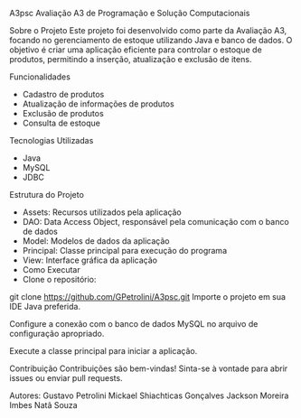 A3psc
Avaliação A3 de Programação e Solução Computacionais

Sobre o Projeto
Este projeto foi desenvolvido como parte da Avaliação A3, focando no gerenciamento de estoque utilizando Java e banco de dados. O objetivo é criar uma aplicação eficiente para controlar o estoque de produtos, permitindo a inserção, atualização e exclusão de itens.

Funcionalidades
- Cadastro de produtos
- Atualização de informações de produtos
- Exclusão de produtos
- Consulta de estoque

Tecnologias Utilizadas
- Java
- MySQL
- JDBC

Estrutura do Projeto
- Assets: Recursos utilizados pela aplicação
- DAO: Data Access Object, responsável pela comunicação com o banco de dados
- Model: Modelos de dados da aplicação
- Principal: Classe principal para execução do programa
- View: Interface gráfica da aplicação
- Como Executar
- Clone o repositório:

git clone https://github.com/GPetrolini/A3psc.git
Importe o projeto em sua IDE Java preferida.


Configure a conexão com o banco de dados MySQL no arquivo de configuração apropriado.

Execute a classe principal para iniciar a aplicação.

Contribuição
Contribuições são bem-vindas! Sinta-se à vontade para abrir issues ou enviar pull requests.

Autores:
Gustavo Petrolini
Mickael Shiachticas Gonçalves
Jackson Moreira Imbes
Natã Souza

